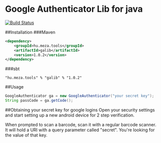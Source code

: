 Google Authenticator Lib for java
=================================

[![Build Status](https://travis-ci.org/meza/galib.png?branch=verify)](https://travis-ci.org/meza/galib)

##Installation
###Maven
```xml
<dependency>
	<groupId>hu.meza.tools</groupId>
	<artifactId>galib</artifactId>
	<version>1.0.2</version>
</dependency>
```

###sbt
```
"hu.meza.tools" % "galib" % "1.0.2"
```

##Usage
```java
GoogleAuthenticator ga = new GoogleAuthenticator("your secret key");
String passCode = ga.getCode();
```

##Obtaining your secret key for google logins
Open your security settings and start setting up a new android device for 2 step verification.

When prompted to scan a barcode, scan it with a regular barcode scanner. It will hold a URI with a query
parameter called "secret". You're looking for the value of that key.
